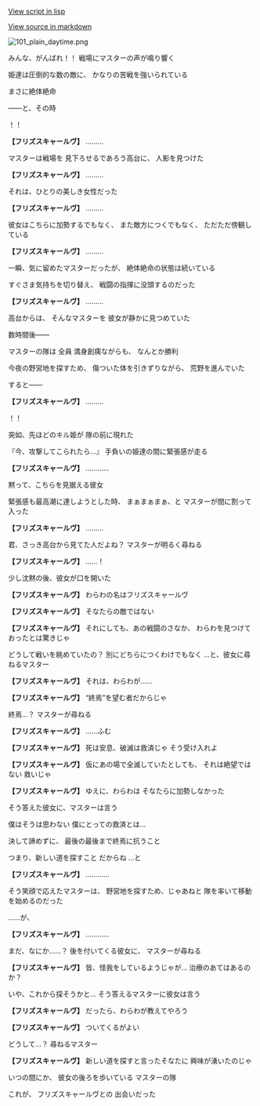 [View script in lisp](../scripts/200041211.txt)

[View source in markdown](200041211.md)

![101_plain_daytime.png](../images/backgrounds/101_plain_daytime.png)

みんな、がんばれ！！
戦場にマスターの声が鳴り響く

姫達は圧倒的な数の敵に、
かなりの苦戦を強いられている

まさに絶体絶命

――と、その時

！！

**【フリズスキャールヴ】**
………

マスターは戦場を
見下ろせるであろう高台に、
人影を見つけた

**【フリズスキャールヴ】**
………

それは、ひとりの美しき女性だった

**【フリズスキャールヴ】**
………

彼女はこちらに加勢するでもなく、
また敵方につくでもなく、
ただただ傍観している

**【フリズスキャールヴ】**
………

一瞬、気に留めたマスターだったが、
絶体絶命の状態は続いている

すぐさま気持ちを切り替え、
戦闘の指揮に没頭するのだった

**【フリズスキャールヴ】**
………

高台からは、
そんなマスターを
彼女が静かに見つめていた

数時間後――

マスターの隊は
全員 満身創痍ながらも、
なんとか勝利

今夜の野営地を探すため、
傷ついた体を引きずりながら、
荒野を進んでいた

すると――

**【フリズスキャールヴ】**
………

！！

突如、先ほどのキル姫が
隊の前に現れた

『今、攻撃してこられたら…』
手負いの姫達の間に緊張感が走る

**【フリズスキャールヴ】**
…………

黙って、こちらを見据える彼女

緊張感も最高潮に達しようとした時、
まぁまぁまぁ、と
マスターが間に割って入った

**【フリズスキャールヴ】**
………

君、さっき高台から見てた人だよね？
マスターが明るく尋ねる

**【フリズスキャールヴ】**
……！

少し沈黙の後、彼女が口を開いた

**【フリズスキャールヴ】**
わらわの名はフリズスキャールヴ

**【フリズスキャールヴ】**
そなたらの敵ではない

**【フリズスキャールヴ】**
それにしても、あの戦闘のさなか、
わらわを見つけておったとは驚きじゃ

どうして戦いを眺めていたの？
別にどちらにつくわけでもなく
…と、彼女に尋ねるマスター

**【フリズスキャールヴ】**
それは、わらわが……

**【フリズスキャールヴ】**
“終焉”を望む者だからじゃ

終焉…？
マスターが尋ねる

**【フリズスキャールヴ】**
……ふむ

**【フリズスキャールヴ】**
死は安息、破滅は救済じゃ
そう受け入れよ

**【フリズスキャールヴ】**
仮にあの場で全滅していたとしても、
それは絶望ではない
救いじゃ

**【フリズスキャールヴ】**
ゆえに、わらわは
そなたらに加勢しなかった

そう答えた彼女に、マスターは言う

僕はそうは思わない
僕にとっての救済とは…

決して諦めずに、
最後の最後まで終焉に抗うこと

つまり、新しい道を探すこと
だからね
…と

**【フリズスキャールヴ】**
…………

そう笑顔で応えたマスターは、
野営地を探すため、じゃあねと
隊を率いて移動を始めるのだった

……が、

**【フリズスキャールヴ】**
…………

まだ、なにか……？
後を付いてくる彼女に、
マスターが尋ねる

**【フリズスキャールヴ】**
皆、怪我をしているようじゃが…
治療のあてはあるのか？

いや、これから探そうかと…
そう答えるマスターに彼女は言う

**【フリズスキャールヴ】**
だったら、わらわが教えてやろう

**【フリズスキャールヴ】**
ついてくるがよい

どうして…？
尋ねるマスター

**【フリズスキャールヴ】**
新しい道を探すと言ったそなたに
興味が湧いたのじゃ

いつの間にか、
彼女の後ろを歩いている
マスターの隊

これが、
フリズスキャールヴとの
出会いだった